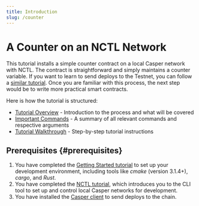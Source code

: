 ```yaml
---
title: Introduction
slug: /counter
---
```


# A Counter on an NCTL Network

This tutorial installs a simple counter contract on a local Casper network with NCTL. The contract is straightforward and simply maintains a counter variable. If you want to learn to send deploys to the Testnet, you can follow a [similar tutorial](/dapp-dev-guide/tutorials/counter-testnet/index.md). Once you are familiar with this process, the next step would be to write more practical smart contracts.

Here is how the tutorial is structured:

- [Tutorial Overview](overview.md) - Introduction to the process and what will be covered
- [Important Commands](commands.md) - A summary of all relevant commands and respective arguments
- [Tutorial Walkthrough](walkthrough.md) - Step-by-step tutorial instructions 

## Prerequisites {#prerequisites}

1.  You have completed the [Getting Started tutorial](/dapp-dev-guide/writing-contracts/getting-started.md) to set up your development environment, including tools like _cmake_ (version 3.1.4+), _cargo_, and _Rust_.
2.  You have completed the [NCTL tutorial](/dapp-dev-guide/building-dapps/setup-nctl), which introduces you to the CLI tool to set up and control local Casper networks for development.
3. You have installed the [Casper client](/dapp-dev-guide/setup/#the-casper-command-line-client) to send deploys to the chain.
